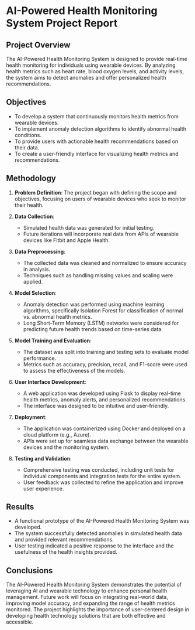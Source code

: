 # AI-Powered Health Monitoring System Project Report

## Project Overview

The AI-Powered Health Monitoring System is designed to provide real-time health monitoring for individuals using wearable devices. By analyzing health metrics such as heart rate, blood oxygen levels, and activity levels, the system aims to detect anomalies and offer personalized health recommendations.

## Objectives

- To develop a system that continuously monitors health metrics from wearable devices.
- To implement anomaly detection algorithms to identify abnormal health conditions.
- To provide users with actionable health recommendations based on their data.
- To create a user-friendly interface for visualizing health metrics and recommendations.

## Methodology

1. **Problem Definition**: The project began with defining the scope and objectives, focusing on users of wearable devices who seek to monitor their health.

2. **Data Collection**: 
   - Simulated health data was generated for initial testing.
   - Future iterations will incorporate real data from APIs of wearable devices like Fitbit and Apple Health.

3. **Data Preprocessing**: 
   - The collected data was cleaned and normalized to ensure accuracy in analysis.
   - Techniques such as handling missing values and scaling were applied.

4. **Model Selection**: 
   - Anomaly detection was performed using machine learning algorithms, specifically Isolation Forest for classification of normal vs. abnormal health metrics.
   - Long Short-Term Memory (LSTM) networks were considered for predicting future health trends based on time-series data.

5. **Model Training and Evaluation**: 
   - The dataset was split into training and testing sets to evaluate model performance.
   - Metrics such as accuracy, precision, recall, and F1-score were used to assess the effectiveness of the models.

6. **User Interface Development**: 
   - A web application was developed using Flask to display real-time health metrics, anomaly alerts, and personalized recommendations.
   - The interface was designed to be intuitive and user-friendly.

7. **Deployment**: 
   - The application was containerized using Docker and deployed on a cloud platform (e.g., Azure).
   - APIs were set up for seamless data exchange between the wearable devices and the monitoring system.

8. **Testing and Validation**: 
   - Comprehensive testing was conducted, including unit tests for individual components and integration tests for the entire system.
   - User feedback was collected to refine the application and improve user experience.

## Results

- A functional prototype of the AI-Powered Health Monitoring System was developed.
- The system successfully detected anomalies in simulated health data and provided relevant recommendations.
- User testing indicated a positive response to the interface and the usefulness of the health insights provided.

## Conclusions

The AI-Powered Health Monitoring System demonstrates the potential of leveraging AI and wearable technology to enhance personal health management. Future work will focus on integrating real-world data, improving model accuracy, and expanding the range of health metrics monitored. The project highlights the importance of user-centered design in developing health technology solutions that are both effective and accessible.
